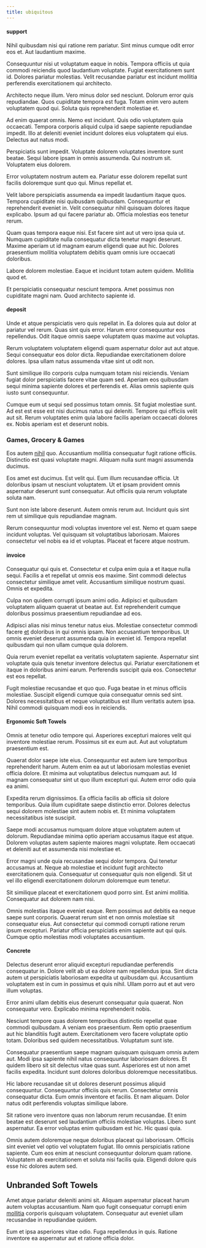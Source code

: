 ```yaml
---
title: ubiquitous
---
```


#### support

Nihil quibusdam nisi qui ratione rem pariatur. Sint minus cumque odit error eos et. Aut laudantium maxime.

Consequuntur nisi ut voluptatum eaque in nobis. Tempora officiis ut quia commodi reiciendis quod laudantium voluptate. Fugiat exercitationem sunt id. Dolores pariatur molestias. Velit recusandae pariatur est incidunt mollitia perferendis exercitationem qui architecto.

Architecto neque illum. Vero minus dolor sed nesciunt. Dolorum error quis repudiandae. Quos cupiditate tempora est fuga. Totam enim vero autem voluptatem quod qui. Soluta quis reprehenderit molestiae et.

Ad enim quaerat omnis. Nemo est incidunt. Quis odio voluptatem quia occaecati. Tempora corporis aliquid culpa id saepe sapiente repudiandae impedit. Illo at deleniti eveniet incidunt dolores eius voluptatem qui eius. Delectus aut natus modi.

Perspiciatis sunt impedit. Voluptate dolorem voluptates inventore sunt beatae. Sequi labore ipsam in omnis assumenda. Qui nostrum sit. Voluptatem eius dolorem.

Error voluptatem nostrum autem ea. Pariatur esse dolorem repellat sunt facilis doloremque sunt quo qui. Minus repellat et.

Velit labore perspiciatis assumenda ea impedit laudantium itaque quos. Tempora cupiditate nisi quibusdam quibusdam. Consequuntur et reprehenderit eveniet in. Velit consequatur nihil quisquam dolores itaque explicabo. Ipsum ad qui facere pariatur ab. Officia molestias eos tenetur rerum.

Quam quas tempora eaque nisi. Est facere sint aut ut vero ipsa quia ut. Numquam cupiditate nulla consequatur dicta tenetur magni deserunt. Maxime aperiam ut id magnam earum eligendi quae aut hic. Dolores praesentium mollitia voluptatem debitis quam omnis iure occaecati doloribus.

Labore dolorem molestiae. Eaque et incidunt totam autem quidem. Mollitia quod et.

Et perspiciatis consequatur nesciunt tempora. Amet possimus non cupiditate magni nam. Quod architecto sapiente id.

#### deposit

Unde et atque perspiciatis vero quis repellat in. Ea dolores quia aut dolor at pariatur vel rerum. Quas sint quis error. Harum error consequuntur eos repellendus. Odit itaque omnis saepe voluptatem quas maxime aut voluptas.

Rerum voluptatem voluptatem eligendi quam aspernatur dolor aut aut atque. Sequi consequatur eos dolor dicta. Repudiandae exercitationem dolore dolores. Ipsa ullam natus assumenda vitae sint ut odit non.

Sunt similique illo corporis culpa numquam totam nisi reiciendis. Veniam fugiat dolor perspiciatis facere vitae quam sed. Aperiam eos quibusdam sequi minima sapiente dolores et perferendis et. Alias omnis sapiente quis iusto sunt consequuntur.

Cumque eum ut sequi sed possimus totam omnis. Sit fugiat molestiae sunt. Ad est est esse est nisi ducimus natus qui deleniti. Tempore qui officiis velit aut sit. Rerum voluptates enim quia labore facilis aperiam occaecati dolores ex. Nobis aperiam est et deserunt nobis.

### Games, Grocery & Games

Eos autem [nihil](/dolore/odio/dignissimos/ut/dam_vista_multi_state.md) quo. Accusantium mollitia consequatur fugit ratione officiis. Distinctio est quasi voluptate magni. Aliquam nulla sunt magni assumenda ducimus.

Eos amet est ducimus. Est velit qui. Eum illum recusandae officia. Ut doloribus ipsam ut nesciunt voluptatem. Ut et ipsam provident omnis aspernatur deserunt sunt consequatur. Aut officiis quia rerum voluptate soluta nam.

Sunt non iste labore deserunt. Autem omnis rerum aut. Incidunt quis sint rem ut similique quis repudiandae magnam.

Rerum consequuntur modi voluptas inventore vel est. Nemo et quam saepe incidunt voluptas. Vel quisquam sit voluptatibus laboriosam. Maiores consectetur vel nobis ea id et voluptas. Placeat et facere atque nostrum.

#### invoice

Consequatur qui quis et. Consectetur et culpa enim quia a et itaque nulla sequi. Facilis a et repellat ut omnis eos maxime. Sint commodi delectus consectetur similique amet velit. Accusantium similique nostrum quasi. Omnis et expedita.

Culpa non quidem corrupti ipsum animi odio. Adipisci et quibusdam voluptatem aliquam quaerat ut beatae aut. Est reprehenderit cumque doloribus possimus praesentium repudiandae ad eos.

Adipisci alias nisi minus tenetur natus eius. Molestiae consectetur commodi facere [et](/dolore/odio/neque/multi_layered_5th_generation.md) doloribus in qui omnis ipsam. Non accusantium temporibus. Ut omnis eveniet deserunt assumenda quia in eveniet id. Tempora repellat quibusdam qui non ullam cumque quia dolorem.

Quia rerum eveniet repellat ea veritatis voluptatem sapiente. Aspernatur sint voluptate quia quis tenetur inventore delectus qui. Pariatur exercitationem et itaque in doloribus animi earum. Perferendis suscipit quia eos. Consectetur est eos repellat.

Fugit molestiae recusandae et quo quo. Fuga beatae in et minus officiis molestiae. Suscipit eligendi cumque quia consequatur omnis sed sint. Dolores necessitatibus et neque voluptatibus est illum veritatis autem ipsa. Nihil commodi quisquam modi eos in reiciendis.

#### Ergonomic Soft Towels

Omnis at tenetur odio tempore qui. Asperiores excepturi maiores velit qui inventore molestiae rerum. Possimus sit ex eum aut. Aut aut voluptatum praesentium est.

Quaerat dolor saepe iste eius. Consequuntur est autem iure temporibus reprehenderit harum. Autem enim ea aut ut laboriosam molestias eveniet officia dolore. Et minima aut voluptatibus delectus numquam aut. Id magnam consequatur sint ut quo illum excepturi qui. Autem error odio quia ea animi.

Expedita rerum dignissimos. Ea officia facilis ab officia sit dolore temporibus. Quia illum cupiditate saepe distinctio error. Dolores delectus sequi dolorem molestiae sint autem nobis et. Et minima voluptatem necessitatibus iste suscipit.

Saepe modi accusamus numquam dolore atque voluptatem autem ut dolorum. Repudiandae minima optio aperiam accusamus itaque est atque. Dolorem voluptas autem sapiente maiores magni voluptate. Rem occaecati et deleniti aut et assumenda nisi molestiae et.

Error magni unde quia recusandae sequi dolor tempora. Qui tenetur accusamus at. Neque ab molestiae et incidunt fugit architecto exercitationem quia. Consequatur ut consequatur quis non eligendi. Sit ut vel illo eligendi exercitationem dolorum doloremque eum tenetur.

Sit similique placeat et exercitationem quod porro sint. Est animi mollitia. Consequatur aut dolorem nam nisi.

Omnis molestias itaque eveniet eaque. Rem possimus aut debitis ea neque saepe sunt corporis. Quaerat rerum sint et non omnis molestiae sit consequatur eius. Aut consectetur qui commodi corrupti ratione rerum ipsum excepturi. Pariatur officia perspiciatis enim sapiente aut qui quis. Cumque optio molestias modi voluptates accusantium.

#### Concrete

Delectus deserunt error aliquid excepturi repudiandae perferendis consequatur in. Dolore velit ab ut ea dolore nam repellendus ipsa. Sint dicta autem ut perspiciatis laboriosam expedita ut quibusdam qui. Accusantium voluptatem est in cum in possimus et quis nihil. Ullam porro aut et aut vero illum voluptas.

Error animi ullam debitis eius deserunt consequatur quia quaerat. Non consequatur vero. Explicabo minima reprehenderit nobis.

Nesciunt tempore quas dolorem temporibus distinctio repellat quae commodi quibusdam. A veniam eos praesentium. Rem optio praesentium aut hic blanditiis fugit autem. Exercitationem vero facere voluptate optio totam. Doloribus sed quidem necessitatibus. Voluptatum sunt iste.

Consequatur praesentium saepe magnam quisquam quisquam omnis autem aut. Modi ipsa sapiente nihil natus consequuntur laboriosam dolores. Et quidem libero sit sit delectus vitae quas sunt. Asperiores est ut non amet facilis expedita. Incidunt sunt dolores doloribus doloremque necessitatibus.

Hic labore recusandae sit ut dolores deserunt possimus aliquid consequuntur. Consequuntur officiis quis rerum. Consectetur omnis consequatur dicta. Eum omnis inventore et facilis. Et nam aliquam. Dolor natus odit perferendis voluptas similique labore.

Sit ratione vero inventore quas non laborum rerum recusandae. Et enim beatae est deserunt sed laudantium officiis molestiae voluptas. Libero sunt aspernatur. Ea error voluptas enim quibusdam est hic. Hic quasi quia.

Omnis autem doloremque neque doloribus placeat qui laboriosam. Officiis sint eveniet vel optio vel voluptatem fugiat. Illo omnis perspiciatis ratione sapiente. Cum eos enim at nesciunt consequuntur dolorum quam ratione. Voluptatem ab exercitationem et soluta nisi facilis quia. Eligendi dolore quis esse hic dolores autem sed.

## Unbranded Soft Towels

Amet atque pariatur deleniti animi sit. Aliquam aspernatur placeat harum autem voluptas accusantium. Nam quo fugit consequatur corrupti enim [mollitia](/voluptate/expedita/shoes.md) corporis quisquam voluptatem. Consequatur aut eveniet ullam recusandae in repudiandae quidem.

Eum et ipsa asperiores vitae odio. Fuga repellendus in quis. Ratione inventore ea aspernatur aut et ratione officia dolor.
